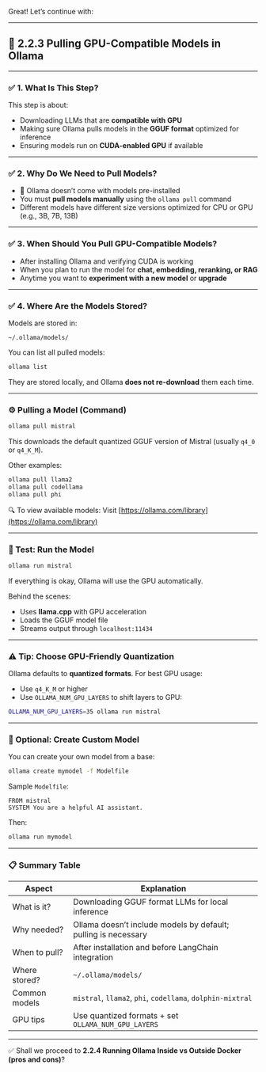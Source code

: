 Great! Let’s continue with:

---

## 🔹 **2.2.3 Pulling GPU-Compatible Models in Ollama**

---

### ✅ 1. What Is This Step?

This step is about:

* Downloading LLMs that are **compatible with GPU**
* Making sure Ollama pulls models in the **GGUF format** optimized for inference
* Ensuring models run on **CUDA-enabled GPU** if available

---

### ✅ 2. Why Do We Need to Pull Models?

* 🧠 Ollama doesn’t come with models pre-installed
* You must **pull models manually** using the `ollama pull` command
* Different models have different size versions optimized for CPU or GPU (e.g., 3B, 7B, 13B)

---

### ✅ 3. When Should You Pull GPU-Compatible Models?

* After installing Ollama and verifying CUDA is working
* When you plan to run the model for **chat, embedding, reranking, or RAG**
* Anytime you want to **experiment with a new model** or **upgrade**

---

### ✅ 4. Where Are the Models Stored?

Models are stored in:

```
~/.ollama/models/
```

You can list all pulled models:

```bash
ollama list
```

They are stored locally, and Ollama **does not re-download** them each time.

---

### ⚙️ Pulling a Model (Command)

```bash
ollama pull mistral
```

This downloads the default quantized GGUF version of Mistral (usually `q4_0` or `q4_K_M`).

Other examples:

```bash
ollama pull llama2
ollama pull codellama
ollama pull phi
```

🔍 To view available models:
Visit [https://ollama.com/library](https://ollama.com/library)

---

### 🧪 Test: Run the Model

```bash
ollama run mistral
```

If everything is okay, Ollama will use the GPU automatically.

Behind the scenes:

* Uses **llama.cpp** with GPU acceleration
* Loads the GGUF model file
* Streams output through `localhost:11434`

---

### ⚠️ Tip: Choose GPU-Friendly Quantization

Ollama defaults to **quantized formats**. For best GPU usage:

* Use `q4_K_M` or higher
* Use `OLLAMA_NUM_GPU_LAYERS` to shift layers to GPU:

```bash
OLLAMA_NUM_GPU_LAYERS=35 ollama run mistral
```

---

### 📌 Optional: Create Custom Model

You can create your own model from a base:

```bash
ollama create mymodel -f Modelfile
```

Sample `Modelfile`:

```
FROM mistral
SYSTEM You are a helpful AI assistant.
```

Then:

```bash
ollama run mymodel
```

---

### 📋 Summary Table

| Aspect        | Explanation                                                    |
| ------------- | -------------------------------------------------------------- |
| What is it?   | Downloading GGUF format LLMs for local inference               |
| Why needed?   | Ollama doesn’t include models by default; pulling is necessary |
| When to pull? | After installation and before LangChain integration            |
| Where stored? | `~/.ollama/models/`                                            |
| Common models | `mistral`, `llama2`, `phi`, `codellama`, `dolphin-mixtral`     |
| GPU tips      | Use quantized formats + set `OLLAMA_NUM_GPU_LAYERS`            |

---

✅ Shall we proceed to **2.2.4 Running Ollama Inside vs Outside Docker (pros and cons)**?
